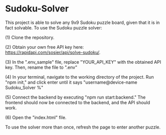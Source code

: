 # Sudoku-Solver
This project is able to solve any 9x9 Sudoku puzzle board, given that it is in fact solvable. To use the Sudoku puzzle solver:

(1) Clone the repository.

(2) Obtain your own free API key here: https://rapidapi.com/sosier/api/solve-sudoku/.

(3) In the ".env_sample" file, replace "YOUR_API_KEY" with the obtained API key. Then, rename the file to ".env"

(4) In your terminal, navigate to the working directory of the project. Run "npm init," and click enter until it says "username@device-name Sudoku_Solver %"

(5) Connect the backend by executing "npm run start:backend." The frontend should now be connected to the backend, and the API should work.

(6) Open the "index.html" file.

To use the solver more than once, refresh the page to enter another puzzle.
